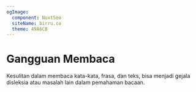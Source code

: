 ```yaml
---
ogImage:
  component: NuxtSeo
  siteName: birru.co
  theme: 49A6CB
---
```


# Gangguan Membaca

Kesulitan dalam membaca kata-kata, frasa, dan teks, bisa menjadi gejala disleksia atau masalah lain dalam pemahaman bacaan.
